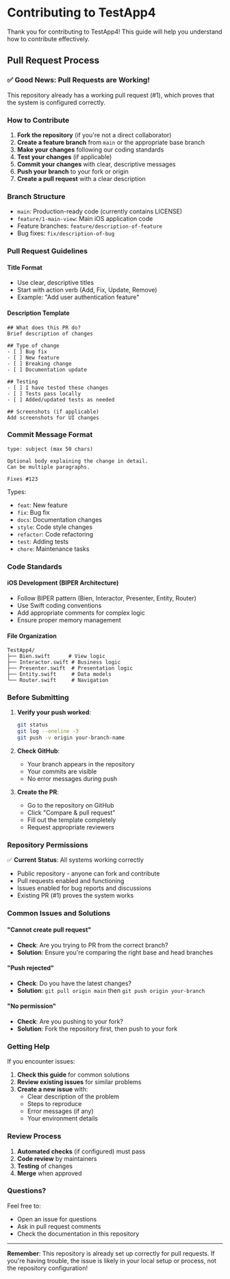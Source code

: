 # Contributing to TestApp4

Thank you for contributing to TestApp4! This guide will help you understand how to contribute effectively.

## Pull Request Process

### ✅ Good News: Pull Requests are Working!
This repository already has a working pull request (#1), which proves that the system is configured correctly.

### How to Contribute

1. **Fork the repository** (if you're not a direct collaborator)
2. **Create a feature branch** from `main` or the appropriate base branch
3. **Make your changes** following our coding standards
4. **Test your changes** (if applicable)
5. **Commit your changes** with clear, descriptive messages
6. **Push your branch** to your fork or origin
7. **Create a pull request** with a clear description

### Branch Structure

- `main`: Production-ready code (currently contains LICENSE)
- `feature/1-main-view`: Main iOS application code
- Feature branches: `feature/description-of-feature`
- Bug fixes: `fix/description-of-bug`

### Pull Request Guidelines

#### Title Format
- Use clear, descriptive titles
- Start with action verb (Add, Fix, Update, Remove)
- Example: "Add user authentication feature"

#### Description Template
```
## What does this PR do?
Brief description of changes

## Type of change
- [ ] Bug fix
- [ ] New feature
- [ ] Breaking change
- [ ] Documentation update

## Testing
- [ ] I have tested these changes
- [ ] Tests pass locally
- [ ] Added/updated tests as needed

## Screenshots (if applicable)
Add screenshots for UI changes
```

### Commit Message Format
```
type: subject (max 50 chars)

Optional body explaining the change in detail.
Can be multiple paragraphs.

Fixes #123
```

Types:
- `feat`: New feature
- `fix`: Bug fix
- `docs`: Documentation changes
- `style`: Code style changes
- `refactor`: Code refactoring
- `test`: Adding tests
- `chore`: Maintenance tasks

### Code Standards

#### iOS Development (BIPER Architecture)
- Follow BIPER pattern (Bien, Interactor, Presenter, Entity, Router)
- Use Swift coding conventions
- Add appropriate comments for complex logic
- Ensure proper memory management

#### File Organization
```
TestApp4/
├── Bien.swift      # View logic
├── Interactor.swift # Business logic
├── Presenter.swift  # Presentation logic
├── Entity.swift     # Data models
└── Router.swift     # Navigation
```

### Before Submitting

1. **Verify your push worked**:
   ```bash
   git status
   git log --oneline -3
   git push -v origin your-branch-name
   ```

2. **Check GitHub**:
   - Your branch appears in the repository
   - Your commits are visible
   - No error messages during push

3. **Create the PR**:
   - Go to the repository on GitHub
   - Click "Compare & pull request" 
   - Fill out the template completely
   - Request appropriate reviewers

### Repository Permissions

✅ **Current Status**: All systems working correctly
- Public repository - anyone can fork and contribute
- Pull requests enabled and functioning
- Issues enabled for bug reports and discussions
- Existing PR (#1) proves the system works

### Common Issues and Solutions

#### "Cannot create pull request"
- **Check**: Are you trying to PR from the correct branch?
- **Solution**: Ensure you're comparing the right base and head branches

#### "Push rejected" 
- **Check**: Do you have the latest changes?
- **Solution**: `git pull origin main` then `git push origin your-branch`

#### "No permission"
- **Check**: Are you pushing to your fork?
- **Solution**: Fork the repository first, then push to your fork

### Getting Help

If you encounter issues:

1. **Check this guide** for common solutions
2. **Review existing issues** for similar problems
3. **Create a new issue** with:
   - Clear description of the problem
   - Steps to reproduce
   - Error messages (if any)
   - Your environment details

### Review Process

1. **Automated checks** (if configured) must pass
2. **Code review** by maintainers
3. **Testing** of changes
4. **Merge** when approved

### Questions?

Feel free to:
- Open an issue for questions
- Ask in pull request comments
- Check the documentation in this repository

---

**Remember**: This repository is already set up correctly for pull requests. If you're having trouble, the issue is likely in your local setup or process, not the repository configuration!